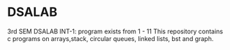 # DSALAB
3rd SEM DSALAB INT-1: program exists from 1 - 11 
This repository contains c programs on arrays,stack, circular queues, linked lists, bst and graph.
